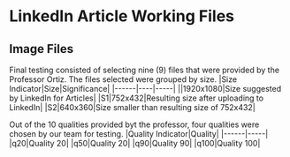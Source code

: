 # LinkedIn Article Working Files

## Image Files

Final testing consisted of selecting nine (9) files that were provided by the Professor Ortiz.  The files selected were grouped by size. 
|Size Indicator|Size|Significance|
|------|----|-----|
||1920x1080|Size suggested by LinkedIn for Articles|
|S1|752x432|Resulting size after uploading to LinkedIn|
|S2|640x360|Size smaller than resulting size of 752x432|

Out of the 10 qualities provided byt the professor, four qualities were chosen by our team for testing.
|Quality Indicator|Quality|
|------|-----|
|q20|Quality 20|
|q50|Quality 20|
|q90|Quality 90|
|q100|Quality 100|
